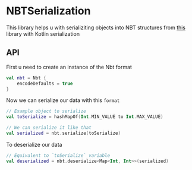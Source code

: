 # NBTSerialization
This library helps u with serializiting objects into NBT structures from [this](https://github.com/jglrxavpok/Hephaistos) library with Kotlin serialization
## API
First u need to create an instance of the Nbt format
```kotlin
val nbt = Nbt {
    encodeDefaults = true
}
```
Now we can serialize our data with this `format`
```kotlin
// Example object to serialize
val toSerialize = hashMapOf(Int.MIN_VALUE to Int.MAX_VALUE)

// We can serialize it like that
val serialized = nbt.serialize(toSerialize)
```
To deserialize our data
```kotlin
// Equivalent to `toSerialize` variable
val deserialized = nbt.deserialize<Map<Int, Int>>(serialized)
```